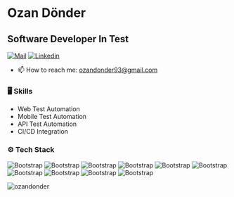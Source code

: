 # Ozan Dönder
## Software Developer In Test

[![Mail](https://img.shields.io/badge/Mail-blue?style=flat&logo=microsoftoutlook&link=mail
)](mailto:ozandonder93@gmail.com) [![Linkedin](https://img.shields.io/badge/-LinkedIn-blue?style=flat&logo=Linkedin&logoColor=white)](https://www.linkedin.com/in/ozan-donder)

- 📫 How to reach me: ozandonder93@gmail.com


### 🖥 Skills

- Web Test Automation
- Mobile Test Automation
- API Test Automation
- CI/CD Integration

### ⚙️ Tech Stack

![Bootstrap](https://img.shields.io/badge/-Java-05122A?style=flat-square&logo=Java&color=353535) ![Bootstrap](https://img.shields.io/badge/-Ruby-05122A?style=flat-square&logo=Ruby&color=353535) ![Bootstrap](https://img.shields.io/badge/-Javascript-05122A?style=flat-square&logo=Javascript&color=353535) ![Bootstrap](https://img.shields.io/badge/-Selenium-05122A?style=flat-square&logo=Selenium&color=353535) ![Bootstrap](https://img.shields.io/badge/-Appium-05122A?style=flat-square&logo=Appium&color=353535) ![Bootstrap](https://img.shields.io/badge/-Rest%20Assured-05122A?style=flat-square&logo=Rest-Assured&color=353535) ![Bootstrap](https://img.shields.io/badge/-Karate-05122A?style=flat-square&logo=Karate&color=353535) ![Bootstrap](https://img.shields.io/badge/-Cypress-05122A?style=flat-square&logo=Cypress&color=353535) ![Bootstrap](https://img.shields.io/badge/-Cucumber-05122A?style=flat-square&logo=Cucumber&color=353535) ![Bootstrap](https://img.shields.io/badge/-NodeJS-05122A?style=flat-square&logo=NodeJS&color=353535)

<div>
  <img align="center width="45%" align="left" src="https://github-readme-stats.vercel.app/api/top-langs?username=ozandonder&show_icons=true&locale=en&layout=compact&theme=tokyonight&hide_border=true" alt="ozandonder" />
</div>
